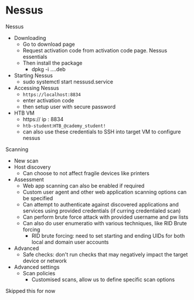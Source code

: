 # Nessus

Nessus
- Downloading
	- Go to download page
	- Request activation code from activation code page. Nessus essentials
	- Then install the package
		- dpkg -i ....deb
- Starting Nessus
	- sudo systemctl start nessusd.service
- Accessing Nessus
	- `https://localhost:8834`
	- enter activation code
	- then setup user with secure password
- HTB VM
	- https:// ip : 8834
	- `htb-student`:`HTB_@cademy_student!`
	- can also use these credentials to SSH into target VM to configure nessus

Scanning
- New scan
- Host discovery
	- Can choose to not affect fragile devices like printers
- Assessment
	- Web app scanning can also be enabled if required
	- Custom user agent and other web application scanning options can be specified
	- Can attempt to authenticate against discovered applications and services using provided credentials (if curring credentialed scan)
	- Can perform brute force attack with provided username and pw lists
	- Can also do user enumeratio with various techniques, like RID Brute forcing
		- RID brute forcing: need to set starting and ending UIDs for both local and domain user accounts
- Advanced
	- Safe checks: don't run checks that may negatively impact the target device or network
- Advanced settings
	- Scan policies
		- Customised scans, allow us to define specific scan options

Skipped this for now